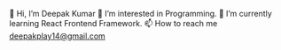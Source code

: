 👋 Hi, I’m Deepak Kumar
👀 I’m interested in Programming.
🌱 I’m currently learning React Frontend Framework.
📫 How to reach me deepakplay14@gmail.com

<!---
deepakplay/deepakplay is a ✨ special ✨ repository because its `README.md` (this file) appears on your GitHub profile.
You can click the Preview link to take a look at your changes.
--->
